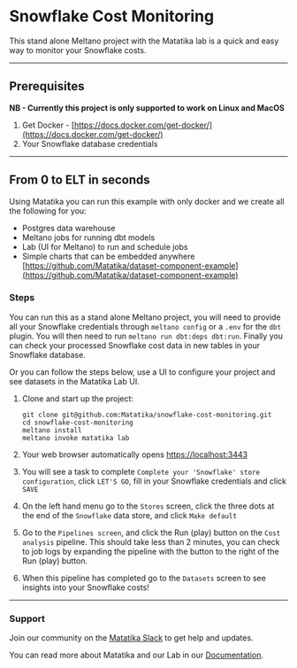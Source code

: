 # Snowflake Cost Monitoring

This stand alone Meltano project with the Matatika lab is a quick and easy way to monitor your Snowflake costs.

---

## Prerequisites

**NB - Currently this project is only supported to work on Linux and MacOS**

1. Get Docker - [https://docs.docker.com/get-docker/](https://docs.docker.com/get-docker/)
2. Your Snowflake database credentials

---

## From 0 to ELT in seconds


Using Matatika you can run this example with only docker and we create all the following for you:
- Postgres data warehouse
- Meltano jobs for running dbt models
- Lab (UI for Meltano) to run and schedule jobs
- Simple charts that can be embedded anywhere [https://github.com/Matatika/dataset-component-example](https://github.com/Matatika/dataset-component-example)

### Steps

You can run this as a stand alone Meltano project, you will need to provide all your Snowflake credentials through `meltano config` or a `.env` for the `dbt` plugin. You will then need to run `meltano run dbt:deps dbt:run`. Finally you can check your processed Snowflake cost data in new tables in your Snowflake database.

Or you can follow the steps below, use a UI to configure your project and see datasets in the Matatika Lab UI.

1. Clone and start up the project:
   ```terminal
   git clone git@github.com:Matatika/snowflake-cost-monitoring.git
   cd snowflake-cost-monitoring
   meltano install
   meltano invoke matatika lab
   ```

1. Your web browser automatically opens [https://localhost:3443](https://localhost:3443)

1. You will see a task to complete `Complete your 'Snowflake' store configuration`, click `LET'S GO`, fill in your Snowflake credentials and click `SAVE`

1. On the left hand menu go to the `Stores` screen, click the three dots at the end of the `Snowflake` data store, and click `Make default`

1. Go to the `Pipelines screen`, and click the Run (play) button on the `Cost analysis` pipeline. This should take less than 2 minutes, you can check to job logs by expanding the pipeline with the button to the right of the Run (play) button.

1. When this pipeline has completed go to the `Datasets` screen to see insights into your Snowflake costs!

---

### Support

Join our community on the [Matatika Slack](https://join.slack.com/t/matatika/shared_invite/zt-19n1bfokx-F31DNitTpSxWCFO2aFlgxg) to get help and updates.

You can read more about Matatika and our Lab in our [Documentation](https://www.matatika.com/docs/).
